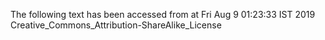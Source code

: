 The following text has been accessed from at Fri Aug 9 01:23:33 IST 2019
Creative_Commons_Attribution-ShareAlike_License

